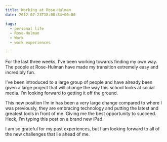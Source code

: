 ```yaml
---
title: Working at Rose-Hulman
date: 2012-07-23T18:00:34+00:00

tags:
  - personal life
  - Rose-Hulman
  - Work
  - work experiences

---
```

For the last three weeks, I&#8217;ve been working towards finding my own way. The people at Rose-Hulman have made my transition extremely easy and incredibly fun.

I&#8217;ve been introduced to a large group of people and have already been given a large project that will change the way this school looks at social media. I&#8217;m looking forward to getting it off the ground.

This new position I&#8217;m in has been a very large change compared to where I was previously, they are embracing technology and putting the latest and greatest tools in front of me. Giving me the best opportunity to succeed. Heck, I&#8217;m typing this post on a brand new iPad.

I am so grateful for my past experiences, but I am looking forward to all of the new challenges that lie ahead of me.
